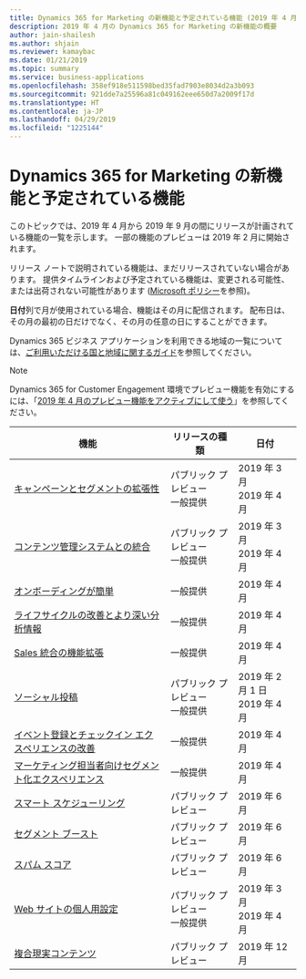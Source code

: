 ```yaml
---
title: Dynamics 365 for Marketing の新機能と予定されている機能 (2019 年 4 月)
description: 2019 年 4 月の Dynamics 365 for Marketing の新機能の概要
author: jain-shailesh
ms.author: shjain
ms.reviewer: kamaybac
ms.date: 01/21/2019
ms.topic: summary
ms.service: business-applications
ms.openlocfilehash: 358ef918e511598bed35fad7903e8034d2a3b093
ms.sourcegitcommit: 921dde7a25596a81c049162eee650d7a2009f17d
ms.translationtype: HT
ms.contentlocale: ja-JP
ms.lasthandoff: 04/29/2019
ms.locfileid: "1225144"
---
```

# <a name="whats-new-and-planned-for-dynamics-365-for-marketing"></a>Dynamics 365 for Marketing の新機能と予定されている機能

このトピックでは、2019 年 4 月から 2019 年 9 月の間にリリースが計画されている機能の一覧を示します。 一部の機能のプレビューは 2019 年 2 月に開始されます。   

リリース ノートで説明されている機能は、まだリリースされていない場合があります。 提供タイムラインおよび予定されている機能は、変更される可能性、または出荷されない可能性があります ([Microsoft ポリシー](https://go.microsoft.com/fwlink/p/?linkid=2007332)を参照)。

**日付**列で月が使用されている場合、機能はその月に配信されます。 配布日は、その月の最初の日だけでなく、その月の任意の日にすることができます。

Dynamics 365 ビジネス アプリケーションを利用できる地域の一覧については、[ご利用いただける国と地域に関するガイド](https://aka.ms/dynamics_365_international_availability_deck)を参照してください。

  > [!NOTE]
  > Dynamics 365 for Customer Engagement 環境でプレビュー機能を有効にするには、「[2019 年 4 月のプレビュー機能をアクティブにして使う](https://docs.microsoft.com/dynamics365/customer-engagement/marketing/marketing-preview-features)」を参照してください。


| 機能                                                                           | リリースの種類         | 日付 |
|-----------------------------------------------------------------------------------|----------------------|----------------------|
| [キャンペーンとセグメントの拡張性](extensibility-campaigns-segments.md)          | パブリック プレビュー<br>一般提供 | 2019 年 3 月<br>2019 年 4 月         |
| [コンテンツ管理システムとの統合](integration-content-management-systems.md)        | パブリック プレビュー<br>一般提供 | 2019 年 3 月<br>2019 年 4 月  |
| [オンボーディングが簡単](easy-onboarding.md)                                             | 一般提供 | 2019 年 4 月         |
| [ライフサイクルの改善とより深い分析情報](lifecycle-enhancements-deeper-insights.md)   | 一般提供 | 2019 年 4 月        |
| [Sales 統合の機能拡張](addtojourney.md)                                             | 一般提供 | 2019 年 4 月         |
| [ソーシャル投稿](linkedin-social-posting.md)                              | パブリック プレビュー<br>一般提供| 2019 年 2 月 1 日<br>2019 年 4 月           |
| [イベント登録とチェックイン エクスペリエンスの改善](customized-event-registration.md)  | 一般提供 | 2019 年 4 月         |
| [マーケティング担当者向けセグメント化エクスペリエンス](marketer-centric-segmentation-experience.md) | 一般提供 | 2019 年 4 月         |
| [スマート スケジューリング](email-scheduling-recommendation.md) | パブリック プレビュー | 2019 年 6 月 |
| [セグメント ブースト](segment-boost.md) | パブリック プレビュー | 2019 年 6 月 |
| [スパム スコア](spam-score-prediction-emails.md) | パブリック プレビュー | 2019 年 6 月 |
| [Web サイトの個人用設定](website-personalization.md)                                  | パブリック プレビュー<br>一般提供       | 2019 年 3 月 <br> 2019 年 4 月          |
| [複合現実コンテンツ](mixed-reality-content.md)                                  | パブリック プレビュー       | 2019 年 12 月           |




